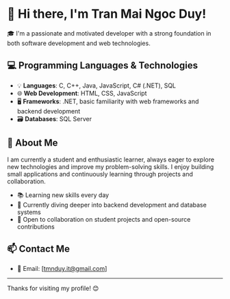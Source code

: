 # 👋 Hi there, I'm Tran Mai Ngoc Duy!

🎓 I'm a passionate and motivated developer with a strong foundation in both software development and web technologies.

## 💻 Programming Languages & Technologies

- 💡 **Languages**: C, C++, Java, JavaScript, C# (.NET), SQL
- 🌐 **Web Development**: HTML, CSS, JavaScript
- 🖥️ **Frameworks**: .NET, basic familiarity with web frameworks and backend development
- 🗃️ **Databases**: SQL Server

## 🚀 About Me

I am currently a student and enthusiastic learner, always eager to explore new technologies and improve my problem-solving skills. I enjoy building small applications and continuously learning through projects and collaboration.

- 📚 Learning new skills every day
- 🌱 Currently diving deeper into backend development and database systems
- 🤝 Open to collaboration on student projects and open-source contributions

## 📫 Contact Me

- 📧 Email: [tmnduy.it@gmail.com] 
---

Thanks for visiting my profile! 😊

